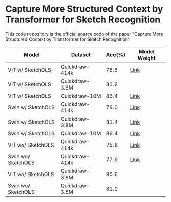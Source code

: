 # Capture More Structured Context by Transformer for Sketch Recognition

This code repository is the official source code of the paper "Capture More Structured Context by Transformer for Sketch Recognition".

| Model              | Dataset        | Acc(%) | Model Weight                                                 |
| ------------------ | -------------- | ------ | ------------------------------------------------------------ |
| ViT w/ SketchOLS   | Quickdraw-414k | 76.6   | [Link](https://drive.google.com/file/d/1rxL2bllhVfXN3U4IlfsZ9eLAHKzr0rXZ/view?usp=share_link) |
| ViT w/ SketchOLS   | Quickdraw-3.8M | 81.2   |                                                              |
| ViT w/ SketchOLS   | Quickdraw-10M  | 86.4   | [Link](https://drive.google.com/file/d/1cFxThFWl5__rkEMBtY6teVrkrBuPZ3cI/view?usp=share_link) |
| Swin w/ SketchOLS  | Quickdraw-414k | 78.0   | [Link](https://drive.google.com/file/d/1mHqs39_gii1lVdtqoTauJAvvN8I36PDB/view?usp=share_link) |
| Swin w/ SketchOLS  | Quickdraw-3.8M | 81.4   | [Link](https://drive.google.com/file/d/1v7e-P0bjwdPPaCOCHcokhSgGCeIwmBqN/view?usp=share_link) |
| Swin w/ SketchOLS  | Quickdraw-10M  | 86.4   | [Link](https://drive.google.com/file/d/1Pd_RLJDGCfB4_4lculnRItL550eUbeAN/view?usp=share_link) |
| ViT wo/ SketchOLS  | Quickdraw-414k | 75.8   | [Link](https://drive.google.com/file/d/1WY0yf9Mz2iR_ZkPkZSJCf6-uvBqsOMWN/view?usp=share_link) |
| Swin wo/ SketchOLS | Quickdraw-414k | 77.6   | [Link](https://drive.google.com/file/d/1UBNdJWeUL_5nG1EQwDncH5QtY5hOXBqA/view?usp=share_link) |
| ViT wo/ SketchOLS  | Quickdraw-3.8M | 80.6   |                                                              |
| Swin wo/ SketchOLS | Quickdraw-3.8M | 81.0   |                                                              |





